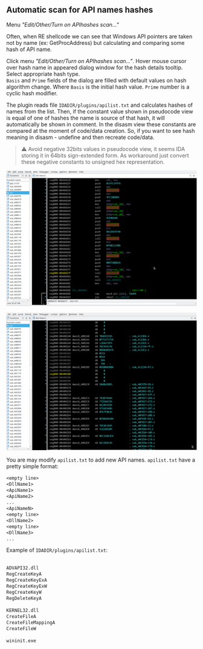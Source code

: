 ## Automatic scan for API names hashes
Menu *"Edit/Other/Turn on APIhashes scan..."*

Often, when RE shellcode we can see that Windows API pointers are taken not by name (ex: GetProcAddress) but calculating and comparing some hash of API name.

Click menu *"Edit/Other/Turn on APIhashes scan..."*. Hover mouse cursor over hash name in appeared dialog window for the hash details tooltip. Select appropriate hash type.  
`Basis` and `Prime` fields of the dialog are filled with default values on hash algorithm change. Where `Basis` is the initial hash value. `Prime` number is a cyclic hash modifier.

The plugin reads file `IDADIR/plugins/apilist.txt` and calculates hashes of names from the list. Then, if the constant value shown in pseudocode view is equal of one of hashes the name is source of that hash, it will automatically be shown in comment. In the disasm view these constants are compared at the moment of code/data creation. So, if you want to see hash meaning in disasm - undefine and then recreate code/data.

> ⚠️ Avoid negative 32bits values in pseudocode view, it seems IDA storing it in 64bits sign-extended form. As workaround just convert these negative constants to unsigned hex representation.

![API hashes](api-hashes.gif)

![API hashes on data](api-hashes-data.gif)

You are may modify `apilist.txt` to add new API names. `apilist.txt` have a pretty simple format:
```
<empty line>
<DllName1>
<ApiName1>
<ApiName2>
...
<ApiNameN>
<empty line>
<DllName2>
<empty line>
<DllName3>
...
```
Example of `IDADIR/plugins/apilist.txt`:
```

ADVAPI32.dll
RegCreateKeyA
RegCreateKeyExA
RegCreateKeyExW
RegCreateKeyW
RegDeleteKeyA

KERNEL32.dll
CreateFileA
CreateFileMappingA
CreateFileW

wininit.exe
```
